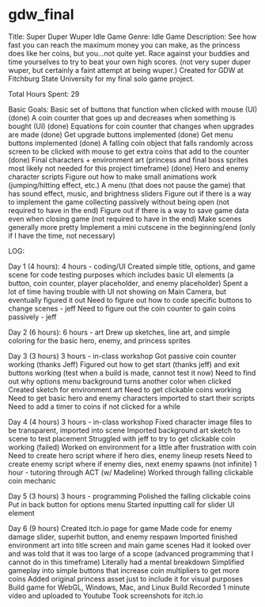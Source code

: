 # gdw_final

Title: Super Duper Wuper Idle Game
Genre: Idle Game
Description: See how fast you can reach the maximum money you can make, as the princess does like her coins, but you...not quite yet. Race against your buddies and time yourselves to try to beat your own high scores.​ (not very super duper wuper, but certainly a faint attempt at being wuper.) Created for GDW at Fitchburg State University for my final solo game project.

Total Hours Spent: 29

Basic Goals:
Basic set of buttons that function when clicked with mouse (UI) (done)
A coin counter that goes up and decreases when something is bought (UI) (done)
Equations for coin counter that changes when upgrades are made (done)
Get upgrade buttons implemented (done)
Get menu buttons implemented (done)
A falling coin object that falls randomly across screen to be clicked with mouse to get extra coins that add to the counter (done)
Final characters + environment art (princess and final boss sprites most likely not needed for this project timeframe) (done)
Hero and enemy character scripts
Figure out how to make small animations work (jumping/hitting effect, etc.)
A menu (that does not pause the game) that has sound effect, music, and brightness sliders
Figure out if there is a way to implement the game collecting passively without being open (not required to have in the end)
Figure out if there is a way to save game data even when closing game (not required to have in the end)
Make scenes generally more pretty
Implement a mini cutscene in the beginning/end (only if I have the time, not necessary)

LOG:

Day 1 (4 hours):
4 hours - coding/UI
Created simple title, options, and game scene for code testing purposes which includes basic UI elements (a button, coin counter, player placeholder, and enemy placeholder)
Spent a lot of time having trouble with UI not showing on Main Camera, but eventually figured it out
Need to figure out how to code specific buttons to change scenes - jeff
Need to figure out the coin counter to gain coins passively - jeff

Day 2 (6 hours):
6 hours - art
Drew up sketches, line art, and simple coloring for the basic hero, enemy, and princess sprites

Day 3 (3 hours)
3 hours - in-class workshop
Got passive coin counter working (thanks Jeff)
Figured out how to get start (thanks jeff) and exit buttons working (test when a build is made, cannot test it now)
Need to find out why options menu background turns another color when clicked
Created sketch for environment art
Need to get clickable coins working
Need to get basic hero and enemy characters imported to start their scripts
Need to add a timer to coins if not clicked for a while

Day 4 (4 hours)
3 hours - in-class workshop
Fixed character image files to be transparent, imported into scene
Imported background art sketch to scene to test placement
Struggled with jeff to try to get clickable coin working (failed)
Worked on environment for a little after frustration with coin
Need to create hero script where if hero dies, enemy lineup resets
Need to create enemy script where if enemy dies, next enemy spawns (not infinite)
1 hour - tutoring through ACT (w/ Madeline)
Worked through falling clickable coin mechanic

Day 5 (3 hours)
3 hours - programming
Polished the falling clickable coins
Put in back button for options menu
Started inputting call for slider UI element

Day 6 (9 hours)
Created itch.io page for game
Made code for enemy damage slider, superhit button, and enemy respawn
Imported finished environment art into title screen and main game scenes
Had it looked over and was told that it was too large of a scope (advanced programming that I cannot do in this timeframe)
Literally had a mental breakdown
Simplified gameplay into simple buttons that increase coin multipliers to get more coins
Added original princess asset just to include it for visual purposes
Build game for WebGL, Windows, Mac, and Linux Build
Recorded 1 minute video and uploaded to Youtube
Took screenshots for itch.io
